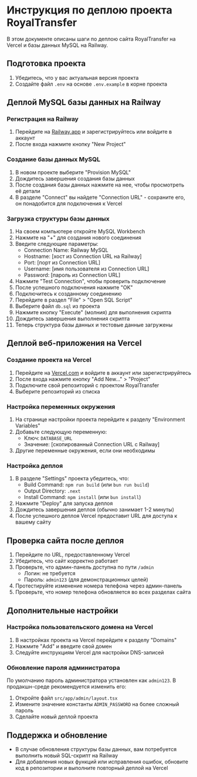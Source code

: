 # Инструкция по деплою проекта RoyalTransfer

В этом документе описаны шаги по деплою сайта RoyalTransfer на Vercel и базы данных MySQL на Railway.

## Подготовка проекта

1. Убедитесь, что у вас актуальная версия проекта
2. Создайте файл `.env` на основе `.env.example` в корне проекта

## Деплой MySQL базы данных на Railway

### Регистрация на Railway

1. Перейдите на [Railway.app](https://railway.app) и зарегистрируйтесь или войдите в аккаунт
2. После входа нажмите кнопку "New Project"

### Создание базы данных MySQL

1. В новом проекте выберите "Provision MySQL"
2. Дождитесь завершения создания базы данных
3. После создания базы данных нажмите на нее, чтобы просмотреть её детали
4. В разделе "Connect" вы найдете "Connection URL" - сохраните его, он понадобится для подключения к Vercel

### Загрузка структуры базы данных

1. На своем компьютере откройте MySQL Workbench
2. Нажмите на "+" для создания нового соединения
3. Введите следующие параметры:
   - Connection Name: Railway MySQL
   - Hostname: [хост из Connection URL на Railway]
   - Port: [порт из Connection URL]
   - Username: [имя пользователя из Connection URL]
   - Password: [пароль из Connection URL]
4. Нажмите "Test Connection", чтобы проверить подключение
5. После успешного подключения нажмите "OK"
6. Подключитесь к созданному соединению
7. Перейдите в раздел "File" > "Open SQL Script"
8. Выберите файл `db.sql` из проекта
9. Нажмите кнопку "Execute" (молния) для выполнения скрипта
10. Дождитесь завершения выполнения скрипта
11. Теперь структура базы данных и тестовые данные загружены

## Деплой веб-приложения на Vercel

### Создание проекта на Vercel

1. Перейдите на [Vercel.com](https://vercel.com) и войдите в аккаунт или зарегистрируйтесь
2. После входа нажмите кнопку "Add New..." > "Project"
3. Подключите свой репозиторий с проектом RoyalTransfer
4. Выберите репозиторий из списка

### Настройка переменных окружения

1. На странице настройки проекта перейдите к разделу "Environment Variables"
2. Добавьте следующую переменную:
   - Ключ: `DATABASE_URL`
   - Значение: [скопированный Connection URL с Railway]
3. Другие переменные окружения, если они необходимы

### Настройка деплоя

1. В разделе "Settings" проекта убедитесь, что:
   - Build Command: `npm run build` (или `bun run build`)
   - Output Directory: `.next`
   - Install Command: `npm install` (или `bun install`)
2. Нажмите "Deploy" для запуска деплоя
3. Дождитесь завершения деплоя (обычно занимает 1-2 минуты)
4. После успешного деплоя Vercel предоставит URL для доступа к вашему сайту

## Проверка сайта после деплоя

1. Перейдите по URL, предоставленному Vercel
2. Убедитесь, что сайт корректно работает
3. Проверьте, что админ-панель доступна по пути `/admin`
   - Логин: не требуется
   - Пароль: `admin123` (для демонстрационных целей)
4. Протестируйте изменение номера телефона через админ-панель
5. Проверьте, что номер телефона обновляется во всех разделах сайта

## Дополнительные настройки

### Настройка пользовательского домена на Vercel

1. В настройках проекта на Vercel перейдите к разделу "Domains"
2. Нажмите "Add" и введите свой домен
3. Следуйте инструкциям Vercel для настройки DNS-записей

### Обновление пароля администратора

По умолчанию пароль администратора установлен как `admin123`. В продакшн-среде рекомендуется изменить его:

1. Откройте файл `src/app/admin/layout.tsx`
2. Измените значение константы `ADMIN_PASSWORD` на более сложный пароль
3. Сделайте новый деплой проекта

## Поддержка и обновление

- В случае обновления структуры базы данных, вам потребуется выполнить новый SQL-скрипт на Railway
- Для добавления новых функций или исправления ошибок, обновите код в репозитории и выполните повторный деплой на Vercel
